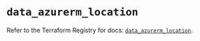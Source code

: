 # `data_azurerm_location`

Refer to the Terraform Registry for docs: [`data_azurerm_location`](https://registry.terraform.io/providers/hashicorp/azurerm/4.51.0/docs/data-sources/location).
